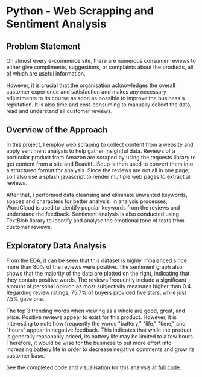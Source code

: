 # Python - Web Scrapping and Sentiment Analysis
## Problem Statement
On almost every e-commerce site, there are numerous consumer reviews to either give compliments, suggestions, or complaints about the products, all of which are useful information. 

However, it is crucial that the organisation acknowledges the overall customer experience and satisfaction and makes any necessary adjustments to its course as soon as possible to improve the business's reputation. It is also time and cost-consuming to manually collect the data, read and understand all customer reviews. 
## Overview of the Approach
In this project, I employ web scraping to collect content from a website and apply sentiment analysis to help gather insightful data. Reviews of a particular product from Amazon are scraped by using the requests library to get content from a site and BeautifulSoup is then used to convert them into a structured format for analysis. Since the reviews are not all in one page, so I also use a splash javascript to render multiple web pages to extract all reviews. 

After that, I performed data cleansing and eliminate unwanted keywords, spaces and characters for better analysis. In analysis processes, WordCloud is used to identify popular keywords from the reviews and understand the feedback. Sentiment analysis is also conducted using TextBlob library to identify and analyse the emotional tone of texts from customer reviews.

## Exploratory Data Analysis
From the EDA, it can be seen that this dataset is highly imbalanced since more than 80% of the reviews were positive. The sentiment graph also shows that the majority of the data are plotted on the right, indicating that they contain positive words. The reviews frequently include a significant amount of personal opinion as most subjectivity measures higher than 0.4. Regarding review ratings, 75.7% of buyers provided five stars, while just 7.5% gave one. 

The top 3 trending words when viewing as a whole are good, great, and price. Positive reviews appear to exist for this product. However, it is interesting to note how frequently the words "battery," "life," "time," and "hours" appear in negative feedback. This indicates that while the product is generally reasonably priced, its battery life may be limited to a few hours. Therefore, it would be wise for the business to put more effort into increasing battery life in order to decrease negative comments and grow its customer base.

See the completed code and visualisation for this analysis at [full code](https://github.com/Chanapato/Data-Analyst-Portfolio/blob/main/Python/Web%20Scrapping%20and%20Sentiment%20Analysis/Web%20Scrapping%20and%20Sentiment%20Analysis.ipynb).

